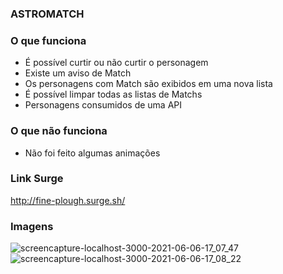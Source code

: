 ### ASTROMATCH

### O que funciona
- É possível curtir ou não curtir o personagem
- Existe um aviso de Match
- Os personagens com Match são exibidos em uma nova lista
- É possível limpar todas as listas de Matchs
- Personagens consumidos de uma API

### O que não funciona
- Não foi feito algumas animações

### Link Surge 
http://fine-plough.surge.sh/

### Imagens
![screencapture-localhost-3000-2021-06-06-17_07_47](https://user-images.githubusercontent.com/61589574/120938680-74411000-c6ea-11eb-8276-ce7228157efb.png)
![screencapture-localhost-3000-2021-06-06-17_08_22](https://user-images.githubusercontent.com/61589574/120938682-786d2d80-c6ea-11eb-89bc-72bf4ca671c5.png)
